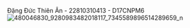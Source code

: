 Đặng Đức Thiên Ân - 22810310413 - D17CNPM6
![480046830_9280983482018117_7345589896514289659_n](https://github.com/user-attachments/assets/8055451f-69f1-47d3-915e-cb730f24fd2d)
